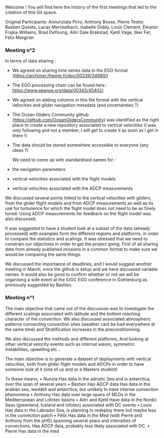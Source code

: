 Welcome !
You will find here the history of the first meetings that led to the creation of this Git space.

Original Participants: Annunziata Pirro, Anthony Bosse, Pierre Testor, Bastien Queste, Lucas Merckelbach, Isabelle Giddy, Louis Clement, Eleanor Frajka-Williams, Brad DeYoung, Ailin Dale Brakstad, Kjetil Vage, Ilker Fer, Félix Margirier



### Meeting n°2

In terms of data sharing :
-	We agreed on sharing time series data in the EGO format (https://archimer.ifremer.fr/doc/00239/34980/) 
-	The EGO processing chain can be found here : https://www.seanoe.org/data/00343/45402/ 
-	We agreed on adding columns in this file format with the vertical velocities and glider navigation metadata (and uncertainties ?)
-	The Ocean Gliders Community github (https://github.com/OceanGlidersCommunity) was identified as the right place to create a new repository associated to vertical velocities (I was only following and not a member, I will get to create it as soon as I get in there !)
-	The data should be stored somewhere accessible to everyone (any ideas ?)

	We need to come up with standardised names for :
-	the navigation parameters
-	vertical velocities associated with the flight models 
-	 vertical velocities associated with the ADCP measurements

We discussed several points linked to the vertical velocities with gliders, from the glider flight models and from ADCP measurements as well as its use for turbulence for which the flight model does not need to be as finely tuned. Using ADCP measurements for feedback on the flight model was also discussed. 

It was suggested to have a student look at a subset of the data (already processed) with examples form the different regions and platforms, in order to compare the statistics and scalings. It was stressed that we need to constrain our objectives in order to get the project going. First of all sharing data from already published missions in a common format to make sure we would be comparing the same things.

We discussed the importance of deadlines, and I would suggest another meeting in March, once the github is setup and we have discussed variable names.
It would also be good to confirm whether or not we will be organising a side event at the IUGC EGO conference in Gothenburg as previously suggested by Bastien.

### Meeting n°1

The main objective that came out of the discussion was to investigate the different scalings associated with latitude and the bottom reaching character of the convection.
We also discussed associated atmospheric patterns connecting convection sites (weather cant be bad everywhere at the same time) and Stratification increases in the preconditionning.
 
We also discussed the methods and different platforms, And looking at other vertical velocity events such as internal waves, symmetric instabilities, upwelling etc…
 
The main objective is to generate a dataset of deployments with vertical velocities, both from glider flight models and ADCPs in order to have someone look at it (one of us and or a Masters student)
 
To these means,
•	Nunzia
Has data in the adriatic Sea and in antarctica, over the span of several years
•	Bastien
Has ADCP data
Has data in the arabian sea, weddell and antarctica, but unlikely to have intense convection phenomena
•	Anthony
Has data over large spans of MLDs in the Mediterranean and Lofoten basins
•	Ailin and Kjetil
Have data in the Nordic Seas (greenland, Iceland and lofoten) associated with DC events
•	Louis
Has data in the Labrador Sea, is planning to redeploy there but maybe less in the convection patch 
•	Félix
Has data in the Med (with Pierre and Anthony from the pHD) spanning several years and intensities of convections. 
Has ADCP data, probably less likely associated with DC.
•	Pierre
Has data in the med
 
